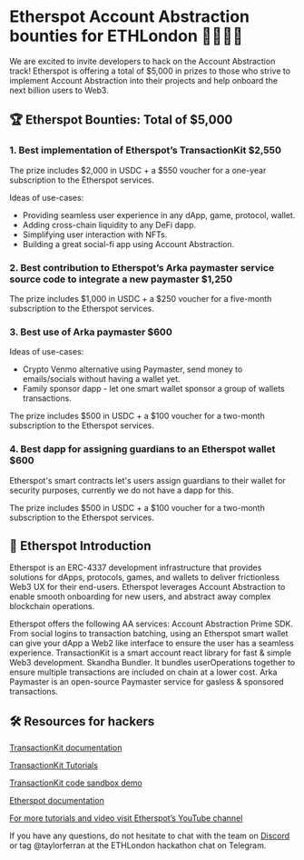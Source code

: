 # Etherspot Account Abstraction bounties for ETHLondon 👨‍💻🇬🇧

We are excited to invite developers to hack on the Account Abstraction track! Etherspot is offering a total of $5,000 in prizes to those who strive to implement Account Abstraction into their projects and help onboard the next billion users to Web3. 

## 🏆 Etherspot Bounties: Total of $5,000

### 1. Best implementation of Etherspot’s TransactionKit $2,550

The prize includes $2,000 in USDC + a $550 voucher for a one-year subscription to the Etherspot services.

Ideas of use-cases:

- Providing seamless user experience in any dApp, game, protocol, wallet.
- Adding cross-chain liquidity to any DeFi dapp.
- Simplifying user interaction with NFTs.
- Building a great social-fi app using Account Abstraction.


### 2. Best contribution to Etherspot’s Arka paymaster service source code to integrate a new paymaster $1,250

The prize includes $1,000 in USDC + a $250 voucher for a five-month subscription to the Etherspot services.

### 3. Best use of Arka paymaster $600

Ideas of use-cases:
- Crypto Venmo alternative using Paymaster, send money to emails/socials without having a wallet yet.
- Family sponsor dapp - let one smart wallet sponsor a group of wallets transactions.

The prize includes $500 in USDC + a $100 voucher for a two-month subscription to the Etherspot services.

### 4. Best dapp for assigning guardians to an Etherspot wallet $600

Etherspot's smart contracts let's users assign guardians to their wallet for security purposes, currently we do not have a dapp for this.

The prize includes $500 in USDC + a $100 voucher for a two-month subscription to the Etherspot services.

## 🐞 Etherspot Introduction 

Etherspot is an ERC-4337 development infrastructure that provides solutions for dApps, protocols, games, and wallets to deliver frictionless Web3 UX for their end-users. Etherspot leverages Account Abstraction to enable smooth onboarding for new users, and abstract away complex blockchain operations.

Etherspot offers the following AA services:
Account Abstraction Prime SDK. From social logins to transaction batching, using an Etherspot smart wallet can give your dApp a Web2 like interface to ensure the user has a seamless experience.
TransactionKit is a smart account react library for fast & simple Web3 development.
Skandha Bundler. It bundles userOperations together to ensure multiple transactions are included on chain at a lower cost.
Arka Paymaster is an open-source Paymaster service for gasless & sponsored transactions.

## 🛠️ Resources for hackers

[TransactionKit documentation](https://etherspot.fyi/transaction-kit/introduction-to-transaction-kit)

[TransactionKit Tutorials](https://youtube.com/playlist?list=PLwO4AX1v74TOFoVilh6kOF9VOlW6opkgW&si=Bzp4dEboa-DYB_Lq)

[TransactionKit code sandbox demo](https://doh5im.csb.app/)

[Etherspot documentation](https://etherspot.fyi)

[For more tutorials and video visit Etherspot’s YouTube channel](https://www.youtube.com/@etherspot)

If you have any questions, do not hesitate to chat with the team on [Discord](https://discord.etherspot.io/) or tag @taylorferran at the ETHLondon hackathon chat on Telegram. 
